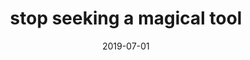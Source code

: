---
title: "stop seeking a magical tool"
date: 2019-07-01
tags:
  - Magical Thinking
  - fragment
---